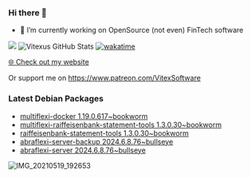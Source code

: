 ### Hi there 👋

- 🔭 I’m currently working on OpenSource  (not even) FinTech software

![](https://komarev.com/ghpvc/?username=Vitexus)
![Vitexus GitHub Stats](https://github-readme-stats.vercel.app/api?username=Vitexus&show_icons=true)
[![wakatime](https://wakatime.com/badge/user/5abba9ca-813e-43ac-9b5f-b1cfdf3dc1c7.svg)](https://wakatime.com/@5abba9ca-813e-43ac-9b5f-b1cfdf3dc1c7)

<p><a href="https://vitexsoftware.cz">🌐 Check out my website</a></p>

Or support me on https://www.patreon.com/VitexSoftware

### Latest Debian Packages
<!-- DEBIAN-PACKAGES-LIST:START -->
- [multiflexi-docker 1.19.0.617~bookworm](https://repo.vitexsoftware.com/package.php?package=multiflexi-docker)
- [multiflexi-raiffeisenbank-statement-tools 1.3.0.30~bookworm](https://repo.vitexsoftware.com/package.php?package=multiflexi-raiffeisenbank-statement-tools)
- [raiffeisenbank-statement-tools 1.3.0.30~bookworm](https://repo.vitexsoftware.com/package.php?package=raiffeisenbank-statement-tools)
- [abraflexi-server-backup 2024.6.8.76~bullseye](https://repo.vitexsoftware.com/package.php?package=abraflexi-server-backup)
- [abraflexi-server 2024.6.8.76~bullseye](https://repo.vitexsoftware.com/package.php?package=abraflexi-server)
<!-- DEBIAN-PACKAGES-LIST:END -->

![IMG_20210519_192653](https://user-images.githubusercontent.com/2621130/120022731-1bd48900-bfed-11eb-90f9-4f88f560b8b7.jpg)

<!--
**Vitexus/Vitexus** is a ✨ _special_ ✨ repository because its `README.md` (this file) appears on your GitHub profile.

Here are some ideas to get you started:

- 🌱 I’m currently learning ...
- 👯 I’m looking to collaborate on ...
- 🤔 I’m looking for help with ...
- 💬 Ask me about ...
- 📫 How to reach me: ...
- 😄 Pronouns: ...
- ⚡ Fun fact: ...
-->


